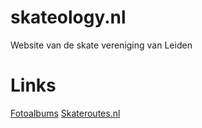 skateology.nl
=============

Website van de skate vereniging van Leiden

Links
=====

[Fotoalbums](https://picasaweb.google.com/skateologyleiden)
[Skateroutes.nl](http://www.skateroutes.nl)